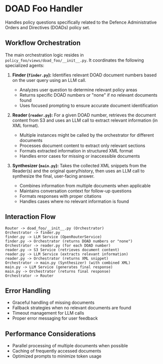 # DOAD Foo Handler

Handles policy questions specifically related to the Defence Administrative Orders and Directives (DOADs) policy set.

## Workflow Orchestration

The main orchestration logic resides in `policy_foo/views/doad_foo/__init__.py`. It coordinates the following specialized agents:

1. **Finder (`finder.py`):** Identifies relevant DOAD document numbers based on the user query using an LLM call.
   - Analyzes user question to determine relevant policy areas
   - Returns specific DOAD numbers or "none" if no relevant documents found
   - Uses focused prompting to ensure accurate document identification

2. **Reader (`reader.py`):** For a given DOAD number, retrieves the document content from S3 and uses an LLM call to extract relevant information (in XML format).
   - Multiple instances might be called by the orchestrator for different documents
   - Processes document content to extract only relevant sections
   - Formats extracted information in structured XML format
   - Handles error cases for missing or inaccessible documents

3. **Synthesizer (`main.py`):** Takes the collected XML snippets from the Reader(s) and the original query/history, then uses an LLM call to synthesize the final, user-facing answer.
   - Combines information from multiple documents when applicable
   - Maintains conversation context for follow-up questions
   - Formats responses with proper citations
   - Handles cases where no relevant information is found

## Interaction Flow

```
Router -> doad_foo/__init__.py (Orchestrator)
Orchestrator -> finder.py
finder.py -> LLM Service (OpenRouterService)
finder.py -> Orchestrator (returns DOAD numbers or "none")
Orchestrator -> reader.py (for each DOAD number)
reader.py -> S3 Service (retrieves document content)
reader.py -> LLM Service (extracts relevant information)
reader.py -> Orchestrator (returns XML snippet)
Orchestrator -> main.py (Synthesizer) (with combined XML)
main.py -> LLM Service (generates final response)
main.py -> Orchestrator (returns final response)
Orchestrator -> Router
```

## Error Handling

- Graceful handling of missing documents
- Fallback strategies when no relevant documents are found
- Timeout management for LLM calls
- Proper error messaging for user feedback

## Performance Considerations

- Parallel processing of multiple documents when possible
- Caching of frequently accessed documents
- Optimized prompts to minimize token usage
